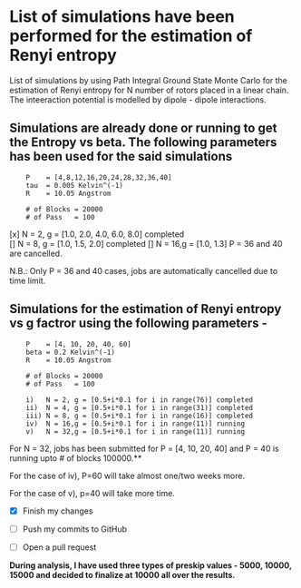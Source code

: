 # List of simulations have been performed for the estimation of Renyi entropy

List of simulations by using Path Integral Ground State Monte Carlo for the estimation of Renyi entropy for N number of rotors placed in a linear chain. The inteeraction potential is modelled by dipole - dipole interactions.
 
## Simulations are already done or running to get the Entropy vs beta. The following parameters has been used for the said simulations  

		P    = [4,8,12,16,20,24,28,32,36,40]
		tau  = 0.005 Kelvin^(-1)
		R    = 10.05 Angstrom
								
		# of Blocks = 20000
		# of Pass   = 100

[x] N = 2, g = [1.0, 2.0, 4.0, 6.0, 8.0] completed                         
[] N = 8, g = [1.0, 1.5, 2.0]           completed
[] N = 16,g = [1.0, 1.3]                P = 36 and 40 are cancelled. 
                              
N.B.: Only P = 36 and 40 cases, jobs are automatically cancelled due to time limit.  
                                                           
## Simulations for the estimation of Renyi entropy vs g factror using the following parameters - 
		
		P    = [4, 10, 20, 40, 60]
		beta = 0.2 Kelvin^(-1)
		R    = 10.05 Angstrom
                                
		# of Blocks = 20000
		# of Pass   = 100
                              	      
		i)   N = 2, g = [0.5+i*0.1 for i in range(76)] completed                         
		ii)  N = 4, g = [0.5+i*0.1 for i in range(31)] completed
		iii) N = 8, g = [0.5+i*0.1 for i in range(16)] completed
		iv)  N = 16,g = [0.5+i*0.1 for i in range(11)] running
 		v)   N = 32,g = [0.5+i*0.1 for i in range(11)] running      
				
For N = 32, jobs has been submitted for P = [4, 10, 20, 40] and P = 40 is running upto # of blocks 100000.**

For the case of iv), P=60 will take almost one/two weeks more.

For the case of v), p=40 will take more time.

- [x] Finish my changes
- [ ] Push my commits to GitHub
- [ ] Open a pull request


**During analysis, I have used three types of preskip values - 5000, 10000, 15000 and decided to finalize at 10000 all over the results.**


